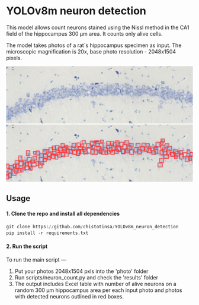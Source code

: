 # YOLOv8m neuron detection

This model allows count neurons stained using the Nissl method in the CA1 field of the hippocampus ​​300 μm area.
It counts only alive cells. 

The model takes photos of a rat`s hippocampus specimen as input. The microscopic magnification is 20x, 
base photo resolution - 2048х1504 pixels.

![plot](./readme_pics/hippocampus_raw.jpg)
![plot](./readme_pics/detected_cells.jpg)


## Usage
#### 1. Clone the repo and install all dependencies
```python
git clone https://github.com/chistotinsa/YOLOv8m_neuron_detection
pip install -r requirements.txt
```

#### 2. Run the script
To run the main script — 
1. Put your photos 2048х1504 pxls into the 'photo' folder
2. Run scripts/neuron_count.py and check the 'results' folder
3. The output includes Excel table with number of alive neurons on a random
   300 μm hippocampus area per each input photo and photos with detected neurons outlined in red boxes.
